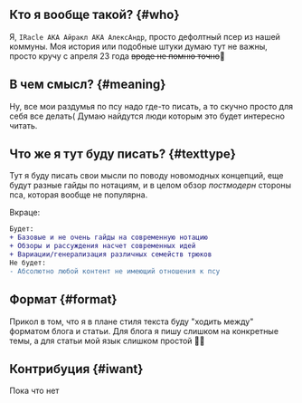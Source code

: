 ## Кто я вообще такой? {#who}

Я, `IRacle AKA Айракл АКА АлексАндр`, просто дефолтный псер из нашей коммуны. Моя история или подобные штуки думаю тут не важны, просто кручу с апреля 23 года ~~вроде не помню точно~~🫠

## В чем смысл? {#meaning}

Ну, все мои раздумья по псу надо где-то писать, а то скучно просто для себя все делать\( Думаю найдутся люди которым это будет интересно читать.

## Что же я тут буду писать? {#texttype}

Тут я буду писать свои мысли по поводу новомодных концепций, еще будут разные гайды по нотациям, и в целом обзор *постмодерн* стороны пса, которая вообще не популярна.

Вкраце:
```diff
Будет:
+ Базовые и не очень гайды на современную нотацию
+ Обзоры и рассуждения насчет современных идей
+ Вариации/генерализация различных семейств трюков
Не будет:
- Абсолютно любой контент не имеющий отношения к псу
```

## Формат {#format}

Прикол в том, что я в плане стиля текста буду "ходить между" форматом блога и статьи. Для блога я пишу слишком на конкретные темы, а для статьи мой язык слишком простой 🤷‍♂️

## Контрибуция {#iwant}

Пока что нет